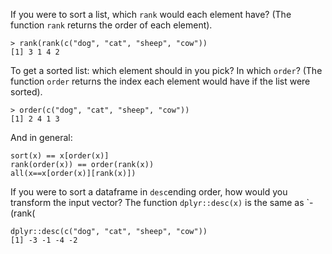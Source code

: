If you were to sort a list, which `rank` would each element have?
(The function `rank` returns the order of each element).
```
> rank(rank(c("dog", "cat", "sheep", "cow"))
[1] 3 1 4 2
``` 
To get a sorted list: which element should in you pick? In which `order`? 
(The function `order` returns the index each element would have if the list were sorted).
```
> order(c("dog", "cat", "sheep", "cow"))
[1] 2 4 1 3
```
And in general:
```
sort(x) == x[order(x)]
rank(order(x)) == order(rank(x))
all(x==x[order(x)][rank(x)])
```
If you were to sort a dataframe in `desc`ending order, how would you transform the input vector?
The function `dplyr::desc(x)` is the same as `-(rank(
```
dplyr::desc(c("dog", "cat", "sheep", "cow"))
[1] -3 -1 -4 -2
```

<!--stackedit_data:
eyJoaXN0b3J5IjpbLTE2OTc1MDYzMzUsMTU1OTM5MjYyNywtNj
I4MjkxNzk1LC0xMzYwNzU3MTM2LDE5MDExODM4MzldfQ==
-->